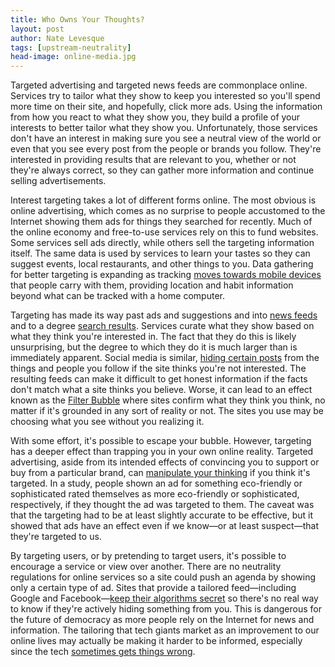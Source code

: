 ```yaml
---
title: Who Owns Your Thoughts?
layout: post
author: Nate Levesque
tags: [upstream-neutrality]
head-image: online-media.jpg
---
```


Targeted advertising and targeted news feeds are commonplace online. Services try to tailor what they show to keep you interested so you'll spend more time on their site, and hopefully, click more ads. Using the information from how you react to what they show you, they build a profile of your interests to better tailor what they show you. Unfortunately, those services don't have an interest in making sure you see a neutral view of the world or even that you see every post from the people or brands you follow. They're interested in providing results that are relevant to you, whether or not they're always correct, so they can gather more information and continue selling advertisements.

Interest targeting takes a lot of different forms online. The most obvious is online advertising, which comes as no surprise to people accustomed to the Internet showing them ads for things they searched for recently. Much of the online economy and free-to-use services rely on this to fund websites. Some services sell ads directly, while others sell the targeting information itself. The same data is used by services to learn your tastes so they can suggest events, local restaurants, and other things to you. Data gathering for better targeting is expanding as tracking [moves towards mobile devices](https://www.emarketer.com/Article/Despite-Concerns-Interest-Mobile-Audience-Targeting-Rises/1012471) that people carry with them, providing location and habit information beyond what can be tracked with a home computer.

Targeting has made its way past ads and suggestions and into [news feeds](https://www.blog.google/products/search/feed-your-need-know/) and to a degree [search results](http://www.niemanlab.org/2017/08/are-your-google-search-results-another-kind-of-filter-bubble-the-answer-seems-to-be-kind-of/). Services curate what they show based on what they think you're interested in. The fact that they do this is likely unsurprising, but the degree to which they do it is much larger than is immediately apparent. Social media is similar, [hiding certain posts](http://cyberbuzz.com/facebook-hides-posts-how-to-see-them/) from the things and people you follow if the site thinks you're not interested. The resulting feeds can make it difficult to get honest information if the facts don't match what a site thinks you believe. Worse, it can lead to an effect known as the [Filter Bubble](https://en.wikipedia.org/wiki/Filter_bubble) where sites confirm what they think you think, no matter if it's grounded in any sort of reality or not. The sites you use may be choosing what you see without you realizing it.

With some effort, it's possible to escape your bubble. However, targeting has a deeper effect than trapping you in your own online reality. Targeted advertising, aside from its intended effects of convincing you to support or buy from a particular brand, can [manipulate your thinking](https://hbr.org/2016/04/targeted-ads-dont-just-make-you-more-likely-to-buy-they-can-change-how-you-think-about-yourself) if you think it's targeted. In a study, people shown an ad for something eco-friendly or sophisticated rated themselves as more eco-friendly or sophisticated, respectively, if they thought the ad was targeted to them. The caveat was that the targeting had to be at least slightly accurate to be effective, but it showed that ads have an effect even if we know—or at least suspect—that they're targeted to us.

By targeting users, or by pretending to target users, it's possible to encourage a service or view over another. There are no neutrality regulations for online services so a site could push an agenda by showing only a certain type of ad. Sites that provide a tailored feed—including Google and Facebook—[keep their algorithms secret](https://www.forbes.com/sites/anthonykosner/2013/03/06/how-facebooks-empire-of-opacity-is-hiding-posts-you-want-to-see/) so there's no real way to know if they're actively hiding something from you. This is dangerous for the future of democracy as more people rely on the Internet for news and information. The tailoring that tech giants market as an improvement to our online lives may actually be making it harder to be informed, especially since the tech [sometimes gets things wrong](http://mashable.com/2017/10/02/google-algorithm-fail-las-vegas-gunman-fake-news/).
